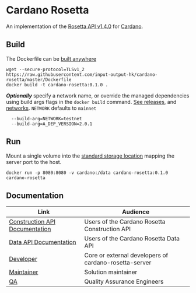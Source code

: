 # Cardano Rosetta

An implementation of the [Rosetta API v1.4.0](https://github.com/coinbase/rosetta-specifications) 
for [Cardano](https://cardano.org/).

## Build

The Dockerfile can be [built anywhere](https://www.rosetta-api.org/docs/node_deployment.html#build-anywhere)

```console
wget --secure-protocol=TLSv1_2 https://raw.githubusercontent.com/input-output-hk/cardano-rosetta/master/Dockerfile
docker build -t cardano-rosetta:0.1.0 .
```

**_Optionally_**  specify a network name, or override the managed dependencies using build args
flags in the `docker build` command. [See releases](docs/MAINTAINER.md#Internal-Software), and 
[networks](config/network). `NETWORK` defaults to `mainnet`

```console
  --build-arg=NETWORK=testnet
  --build-arg=A_DEP_VERSION=2.0.1
```

## Run

Mount a single volume into the [standard storage location](https://www.rosetta-api.org/docs/standard_storage_location.html) 
mapping the server port to the host.

```console
docker run -p 8080:8080 -v cardano:/data cardano-rosetta:0.1.0 cardano-rosetta
```
## Documentation

| Link                                                                                               | Audience                                                     |
| ---                                                                                                | ---                                                          |
| [Construction API Documentation]                                                                   | Users of the Cardano Rosetta Construction API                |
| [Data API Documentation]                                                                           | Users of the Cardano Rosetta Data API                        |
| [Developer]                                                                                        | Core or external developers of cardano-rosetta-server        |
| [Maintainer]                                                                                       | Solution maintainer                                          |
| [QA]                                                                                               | Quality Assurance Engineers                                  |

[Construction API Documentation]: https://www.rosetta-api.org/docs/construction_api_introduction.html
[Data API Documentation]: https://www.rosetta-api.org/docs/data_api_introduction.html
[Developer]: cardano-rosetta-server/README.md
[Maintainer]: docs/MAINTAINER.md
[QA]: docs/QA.md